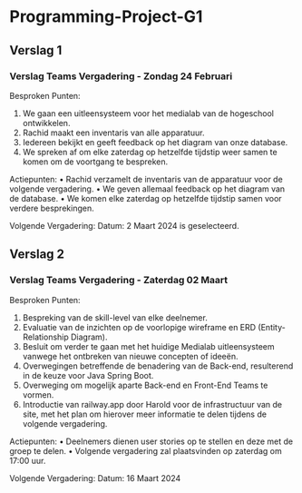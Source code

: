 # Programming-Project-G1

## Verslag 1

### Verslag Teams Vergadering - Zondag 24 Februari 

Besproken Punten:
1. We gaan een uitleensysteem voor het medialab van de hogeschool ontwikkelen.
2. Rachid maakt een inventaris van alle apparatuur. 
3. Iedereen bekijkt en geeft feedback op het diagram van onze database.
4. We spreken af om elke zaterdag op hetzelfde tijdstip weer samen te komen om de voortgang te bespreken.

Actiepunten:
 • Rachid verzamelt de inventaris van de apparatuur voor de volgende vergadering. 
 • We geven allemaal feedback op het diagram van de database. 
 • We komen elke zaterdag op hetzelfde tijdstip samen voor verdere besprekingen.

Volgende Vergadering: 
Datum: 2 Maart 2024 is geselecteerd.


## Verslag 2
### Verslag Teams Vergadering - Zaterdag 02 Maart

Besproken Punten:
1.	Bespreking van de skill-level van elke deelnemer.
2.	Evaluatie van de inzichten op de voorlopige wireframe en ERD (Entity-Relationship Diagram).
3.	Besluit om verder te gaan met het huidige Medialab uitleensysteem vanwege het ontbreken van nieuwe concepten of ideeën.
4.	Overwegingen betreffende de benadering van de Back-end, resulterend in de keuze voor Java Spring Boot.
5.	Overweging om mogelijk aparte Back-end en Front-End Teams te vormen.
6.	Introductie van railway.app door Harold voor de infrastructuur van de site, met het plan om hierover meer informatie te delen tijdens de volgende vergadering.

Actiepunten:
•	Deelnemers dienen user stories op te stellen en deze met de groep te delen.
•	Volgende vergadering zal plaatsvinden op zaterdag om 17:00 uur.

Volgende Vergadering: 
Datum: 16 Maart 2024
